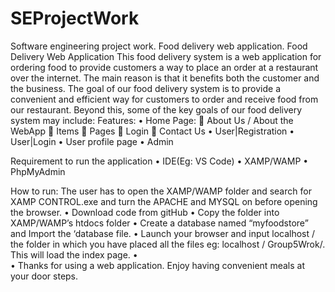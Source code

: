 # SEProjectWork
Software engineering project work. Food delivery web application.
Food Delivery Web Application
This food delivery system is a web application for ordering food to provide customers a way to place an order at a restaurant over the internet. The main reason is that it benefits both the customer and the business.
The goal of our food delivery system is to provide a convenient and efficient way for customers to order and receive food from our restaurant. Beyond this, some of the key goals of our food delivery system may include:
 Features:
•	Home Page:
	About Us / About the WebApp
	Items
	Pages
	Login
	Contact Us
•	User|Registration
•	User|Login
•	User profile page
•	Admin

Requirement to run the application
•	IDE(Eg: VS Code)
•	XAMP/WAMP
•	PhpMyAdmin


How to run:
	The user has to open the XAMP/WAMP folder and search for XAMP CONTROL.exe and turn the APACHE and MYSQL on before opening the browser.
•	Download  code from gitHub
•	Copy the  folder into XAMP/WAMP’s  htdocs folder
•	Create a database named “myfoodstore” and Import the ‘database file.
•	Launch your browser and input localhost /  the folder in which you have placed all the files eg: localhost / Group5Wrok/. This will load the index page.
•	
•	 Thanks for using a web application. Enjoy having convenient meals at your door steps.

